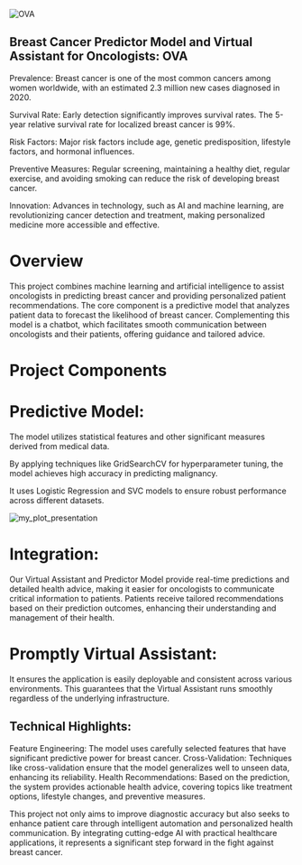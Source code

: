 
![OVA](https://github.com/user-attachments/assets/fa50cc72-3867-438b-9844-718ec5900789)

## Breast Cancer Predictor Model and Virtual Assistant for Oncologists: OVA
Prevalence: Breast cancer is one of the most common cancers among women worldwide, with an estimated 2.3 million new cases diagnosed in 2020.

Survival Rate: Early detection significantly improves survival rates. The 5-year relative survival rate for localized breast cancer is 99%.

Risk Factors: Major risk factors include age, genetic predisposition, lifestyle factors, and hormonal influences.

Preventive Measures: Regular screening, maintaining a healthy diet, regular exercise, and avoiding smoking can reduce the risk of developing breast cancer.

Innovation: Advances in technology, such as AI and machine learning, are revolutionizing cancer detection and treatment, making personalized medicine more accessible and effective.

# Overview
This project combines machine learning and artificial intelligence to assist oncologists in predicting breast cancer and providing personalized patient recommendations. The core component is a predictive model that analyzes patient data to forecast the likelihood of breast cancer. Complementing this model is a chatbot, which facilitates smooth communication between oncologists and their patients, offering guidance and tailored advice.


# Project Components

# Predictive Model:

The model utilizes statistical features and other significant measures derived from medical data.

By applying techniques like GridSearchCV for hyperparameter tuning, the model achieves high accuracy in predicting malignancy.

It uses Logistic Regression and SVC models to ensure robust performance across different datasets.


![my_plot_presentation](https://github.com/user-attachments/assets/06be56cb-c513-499b-9a0a-a438897df03d)




# Integration:

Our Virtual Assistant and Predictor Model provide real-time predictions and detailed health advice, making it easier for oncologists to communicate critical information to patients.
Patients receive tailored recommendations based on their prediction outcomes, enhancing their understanding and management of their health.

# Promptly Virtual Assistant:

It ensures the application is easily deployable and consistent across various environments.
This guarantees that the Virtual Assistant runs smoothly regardless of the underlying infrastructure.

## Technical Highlights:

Feature Engineering: The model uses carefully selected features that have significant predictive power for breast cancer.
Cross-Validation: Techniques like cross-validation ensure that the model generalizes well to unseen data, enhancing its reliability.
Health Recommendations: Based on the prediction, the system provides actionable health advice, covering topics like treatment options, lifestyle changes, and preventive measures.

This project not only aims to improve diagnostic accuracy but also seeks to enhance patient care through intelligent automation and personalized health communication. By integrating cutting-edge AI with practical healthcare applications, it represents a significant step forward in the fight against breast cancer.
